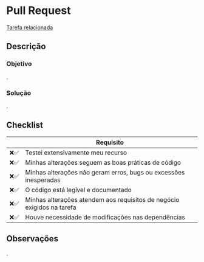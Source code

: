 # Pull Request
<!-- Preencha o texto acima com o título do PR -->
[Tarefa relacionada](<!-- adicione aqui o link da tarefa do Trello -->)

## Descrição
### Objetivo
<!-- Descreva o motivo de suas alterações -->.

### Solução
<!-- Descreva o que foi alterado -->.

## Checklist
<!-- Mantenha apenas o ícone que representa o cumprimento ou não cumprimento do requisito -->
|     | Requisito                                                              |
| --- | ---------------------------------------------------------------------- |
|❌✅| Testei extensivamente meu recurso                                      |
|❌✅| Minhas alterações seguem as boas práticas de código                    |
|❌✅| Minhas alterações não geram erros, bugs ou excessões inesperadas       |
|❌✅| O código está legível e documentado                                    |
|❌✅| Minhas alterações atendem aos requisitos de negócio exigidos na tarefa |
|❌✅| Houve necessidade de modificações nas dependências                     |

## Observações
<!-- Adicione aqui informações relevantes e outros links úteis -->.
